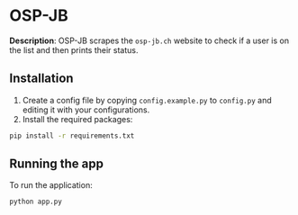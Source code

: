 # OSP-JB

**Description**: OSP-JB scrapes the `osp-jb.ch` website to check if a user is on the list and then prints their status.

## Installation

1. Create a config file by copying `config.example.py` to `config.py` and editing it with your configurations.
2. Install the required packages:

```sh
pip install -r requirements.txt
```

## Running the app
To run the application:
```sh
python app.py
```